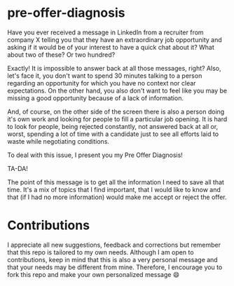 # pre-offer-diagnosis

Have you ever received a message in LinkedIn from a recruiter from company X telling you that they have an extraordinary job opportunity and asking if it would be of your interest to have a quick chat about it? What about two of these? Or two hundred?

Exactly! It is impossible to answer back at all those messages, right?
Also, let's face it, you don't want to spend 30 minutes talking to a person regarding an opportunity for which you have no context nor clear expectations. On the other hand, you also don't want to feel like you may be missing a good opportunity because of a lack of information.

And, of course, on the other side of the screen there is also a person doing it's own work and looking for people to fill a particular job opening. It is hard to look for people, being rejected constantly, not answered back at all or, worst, spending a lot of time with a candidate just to see all efforts laid to waste while negotiating conditions.

To deal with this issue, I present you my Pre Offer Diagnosis!

TA-DA!

The point of this message is to get all the information I need to save all that time. It's a mix of topics that I find important, that I would like to know and that (if I had no more information) would make me accept or reject the offer.

# Contributions

I appreciate all new suggestions, feedback and corrections but remember that this repo is tailored to my own needs. Although I am open to contributions, keep in mind that this is also a very personal message and that your needs may be different from mine.
Therefore, I encourage you to fork this repo and make your own personalized message :smile:
